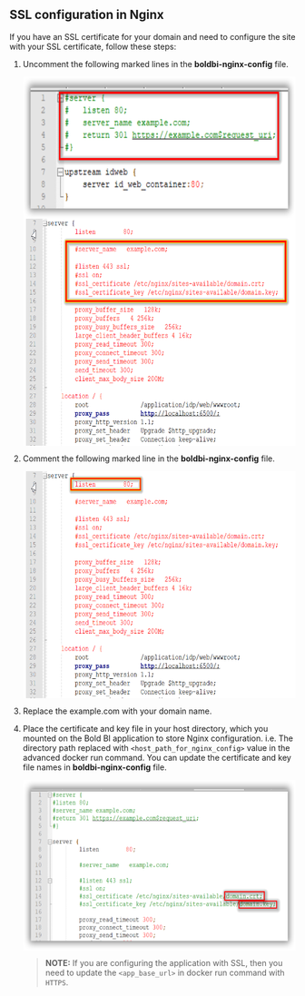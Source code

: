 ## SSL configuration in Nginx

If you have an SSL certificate for your domain and need to configure the site with your SSL certificate, follow these steps:

1. Uncomment the following marked lines in the **boldbi-nginx-config** file.

    <img src="images/uncomment_ssl_redirect.png" alt="Image" width="600" height="250" style="display: block; margin: 0 auto" />
    
    <img src="images/uncomment_lines.png" alt="Image" width="600" height="400" style="display: block; margin: 0 auto" />
    
2. Comment the following marked line in the **boldbi-nginx-config** file.
    
    <img src="images/comment_lines.png" alt="Image" width="600" height="400" style="display: block; margin: 0 auto" />

3. Replace the example.com with your domain name.

4. Place the certificate and key file in your host directory, which you mounted on the Bold BI application to store Nginx configuration. i.e. The directory path replaced with `<host_path_for_nginx_config>` value in the advanced docker run command. You can update the certificate and key file names in **boldbi-nginx-config** file.
    
    <img src="images/ssl_certificate_name.png" alt="Image" width="650" height="300" style="display: block; margin: 0 auto" />

    > **NOTE:** If you are configuring the application with SSL, then you need to update the `<app_base_url>` in docker run command with `HTTPS`.